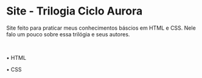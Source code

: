 # Site - Trilogia Ciclo Aurora

Site feito para praticar meus conhecimentos báscios em HTML e CSS. Nele falo um pouco sobre essa trilógia e seus autores.

<br>

• HTML

• CSS
